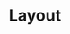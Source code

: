 ---
layout: glossary-documentation
sectionKey: Glossary
eleventyNavigation:
  parent: Glossary
title: Layout
description: A layout is the high-level arrangement of [components](/glossary/component) and content in a user interface. 
details:
  'The layout encompasses hierarchy, alignment, spacing and screen sizes. 
  
  
  [Common GOV.UK layouts](https://design-system.service.gov.uk/styles/layout/#common-layouts) are single column, two-thirds and one-third, and two-thirds.'
synonym:
  0:
    title:
    link:
    definition:
nonPreferred:
  0:
    title: Grid
    link:
    definition:
  1:
    title: Pattern
    link:
    definition:
doNotConfuse:
    0:
      title:
      link:
      definition:
theme: Presentation layer
order: 2
---